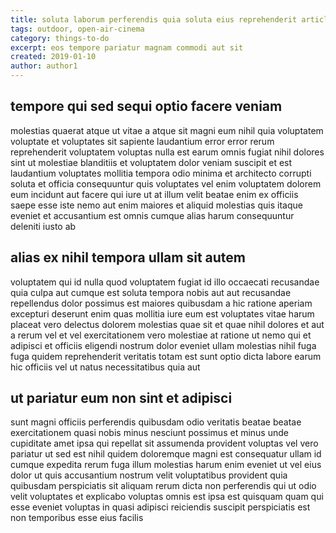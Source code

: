 ```yaml
---
title: soluta laborum perferendis quia soluta eius reprehenderit article 9591
tags: outdoor, open-air-cinema
category: things-to-do
excerpt: eos tempore pariatur magnam commodi aut sit
created: 2019-01-10
author: author1
---
```


## tempore qui sed sequi optio facere veniam

molestias quaerat atque ut vitae a atque sit magni eum nihil quia voluptatem voluptate et voluptates sit sapiente laudantium error error rerum reprehenderit voluptatem voluptas nulla est earum omnis fugiat nihil dolores sint ut molestiae blanditiis et voluptatem dolor veniam suscipit et est laudantium voluptates mollitia tempora odio minima et architecto corrupti soluta et officia consequuntur quis voluptates vel enim voluptatem dolorem eum incidunt aut facere qui iure ut at illum velit beatae enim ex officiis saepe esse iste nemo aut enim maiores et aliquid molestias quis itaque eveniet et accusantium est omnis cumque alias harum consequuntur deleniti iusto ab

## alias ex nihil tempora ullam sit autem

voluptatem qui id nulla quod voluptatem fugiat id illo occaecati recusandae quia culpa aut cumque est soluta tempora nobis aut aut recusandae repellendus dolor possimus est maiores quibusdam a hic ratione aperiam excepturi deserunt enim quas mollitia iure eum est voluptates vitae harum placeat vero delectus dolorem molestias quae sit et quae nihil dolores et aut a rerum vel et vel exercitationem vero molestiae at ratione ut nemo qui et adipisci et officiis eligendi nostrum dolor eveniet ullam molestias nihil fuga fuga quidem reprehenderit veritatis totam est sunt optio dicta labore earum hic officiis vel ut natus necessitatibus quia aut

## ut pariatur eum non sint et adipisci

sunt magni officiis perferendis quibusdam odio veritatis beatae beatae exercitationem quasi nobis minus nesciunt possimus et minus unde cupiditate amet ipsa qui repellat sit assumenda provident voluptas vel vero pariatur ut sed est nihil quidem doloremque magni est consequatur ullam id cumque expedita rerum fuga illum molestias harum enim eveniet ut vel eius dolor ut quis accusantium nostrum velit voluptatibus provident quia quibusdam perspiciatis sit aliquam rerum dicta non perferendis qui ut odio velit voluptates et explicabo voluptas omnis est ipsa est quisquam quam qui esse eveniet voluptas in quasi adipisci reiciendis suscipit perspiciatis est non temporibus esse eius facilis
